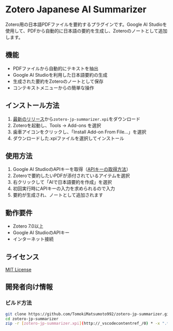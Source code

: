 # Zotero Japanese AI Summarizer

Zotero用の日本語PDFファイルを要約するプラグインです。Google AI Studioを使用して、PDFから自動的に日本語の要約を生成し、Zoteroのノートとして追加します。

## 機能

- PDFファイルから自動的にテキストを抽出
- Google AI Studioを利用した日本語要約の生成
- 生成された要約をZoteroのノートとして保存
- コンテキストメニューからの簡単な操作

## インストール方法

1. [最新のリリース](https://github.com/TomokiMatsumoto992/zotero-jp-summarizer/releases/latest)から`zotero-jp-summarizer.xpi`をダウンロード
2. Zoteroを起動し、Tools → Add-ons を選択
3. 歯車アイコンをクリックし、「Install Add-on From File...」を選択
4. ダウンロードした.xpiファイルを選択してインストール

## 使用方法

1. Google AI StudioのAPIキーを取得（[APIキーの取得方法](https://ai.google.dev/)）
2. Zoteroで要約したいPDFが添付されているアイテムを選択
3. 右クリックして「AIで日本語要約を作成」を選択
4. 初回実行時にAPIキーの入力を求められるので入力
5. 要約が生成され、ノートとして追加されます

## 動作要件

- Zotero 7.0以上
- Google AI StudioのAPIキー
- インターネット接続

## ライセンス

[MIT License](LICENSE)

## 開発者向け情報

### ビルド方法

```bash
git clone https://github.com/TomokiMatsumoto992/zotero-jp-summarizer.git
cd zotero-jp-summarizer
zip -r [zotero-jp-summarizer.xpi](http://_vscodecontentref_/0) * -x ".*" -x "*.git*"
